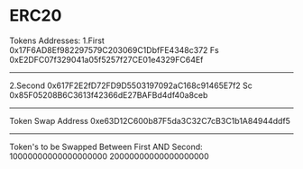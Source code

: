 # ERC20
Tokens Addresses:
1.First
0x17F6AD8Ef982297579C203069C1DbfFE4348c372
Fs
0xE2DFC07f329041a05f5257f27CE01e4329FC64Ef
  
-----------------------------------------------------------------------------------------------------
2.Second
  0x617F2E2fD72FD9D5503197092aC168c91465E7f2
  Sc
  0x85F05208B6C3613f42366dE27BAFBd4df40a8ceb
  
-----------------------------------------------------------------------------------------------------
Token Swap Address
0xe63D12C600b87F5da3C32C7cB3C1b1A84944ddf5

-----------------------------------------------------------------------------------------------------
Token's to be Swapped Between First AND Second:
10000000000000000000
20000000000000000000
